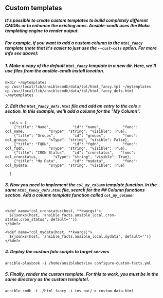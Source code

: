 ## Custom templates

##### It's possible to create custom templates to build completely different CMDBs or to enhance the existing ones. Ansible-cmdb uses the Mako templating engine to render output.

##### For example, if you want to add a custom column to the `html_fancy` template (note that it's easier to just use the `--cust-cols` option. For more info see above): 

##### 1. Make a copy of the default `html_fancy` template in a new dir. Here, we'll use files from the ansible-cmdb install location.

```
mkdir ~/mytemplates
cp /usr/local/lib/ansiblecmdb/data/tpl/html_fancy.tpl ~/mytemplates
cp /usr/local/lib/ansiblecmdb/data/tpl/html_fancy_defs.html ~/mytemplates
```

##### 2. Edit the `html_fancy_defs.html` file and add an entry to the cols = section. In this example, we'll add a column for the "My Column".

```
  cols = [
    {"title": "Name",          "id": "name",          "func": col_name,           "sType": "string", "visible": True},
    {"title": "Groups",        "id": "groups",        "func": col_groups,         "sType": "string", "visible": False},
    {"title": "FQDN",          "id": "fqdn",          "func": col_fqdn,           "sType": "string", "visible": True},
    {"title": "CRON Status",   "id": "cronstatus",   "func": col_cronstatus,       "sType": "string", "visible": True},
    {"title": "My Data",       "id": "mydata",        "func": col_mydata,         "sType": "string", "visible": True}

  ]
```
##### 3. Now you need to implement the `col_my_column` template function. In the same `html_fancy_defs.html` file, search for the ## Column functions section. Add a column template function called `col_my_column`:

```

<%def name="col_cronstatus(host, **kwargs)">
  ${jsonxs(host, 'ansible_facts.ansible_local.cron-status.cron_status', default='')}
</%def>

<%def name="col_mydata(host, **kwargs)">
  ${jsonxs(host, 'ansible_facts.ansible_local.mydata', default='')}
</%def>

```
##### 4. Deploy the custom fatc scripts to target servers

```
ansible-playbook -i /home/ansiblebot/inv configure-custom-facts.yml
```

##### 5. Finally, render the custom template. For this to work, you must be in the same directory as the custom template!.

```
ansible-cmdb -t ./html_fancy -i inv out/ > custom-data.html
```
